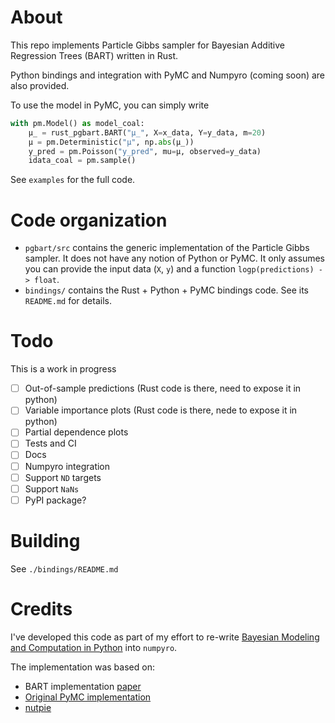 # About

This repo implements Particle Gibbs sampler for Bayesian Additive Regression Trees (BART) written in Rust.

Python bindings and integration with PyMC and Numpyro (coming soon) are also provided.

To use the model in PyMC, you can simply write

```python
with pm.Model() as model_coal:
    μ_ = rust_pgbart.BART("μ_", X=x_data, Y=y_data, m=20)
    μ = pm.Deterministic("μ", np.abs(μ_))
    y_pred = pm.Poisson("y_pred", mu=μ, observed=y_data)
    idata_coal = pm.sample()
```

See `examples` for the full code. 

# Code organization

- `pgbart/src` contains the generic implementation of the Particle Gibbs sampler. 
It does not have any notion of Python or PyMC. It only assumes you can provide the input data (`X`, `y`) and
a function `logp(predictions) -> float`.
- `bindings/` contains the Rust + Python + PyMC bindings code. See its `README.md` for details. 

# Todo

This is a work in progress

- [ ] Out-of-sample predictions (Rust code is there, need to expose it in python)
- [ ] Variable importance plots (Rust code is there, nede to expose it in python)
- [ ] Partial dependence plots 
- [ ] Tests and CI
- [ ] Docs
- [ ] Numpyro integration
- [ ] Support `ND` targets
- [ ] Support `NaNs`
- [ ] PyPI package?

# Building

See `./bindings/README.md`


# Credits

I've developed this code as part of my effort to re-write [Bayesian Modeling and Computation in Python](https://bayesiancomputationbook.com/welcome.html) into `numpyro`.

The implementation was based on:
- BART implementation [paper](https://arxiv.org/abs/2206.03619)
- [Original PyMC implementation](https://github.com/pymc-devs/pymc-bart/tree/0f0e3617ac03877448f5eded315e8cb810d1d0cb)
- [nutpie](https://github.com/pymc-devs/nutpie/tree/9029f9167496ad72fcd56975e56836798da75e0d)

